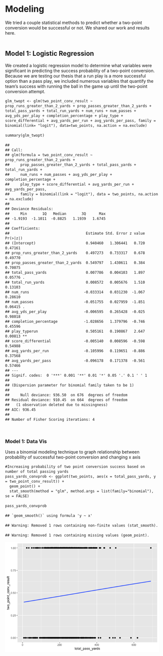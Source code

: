 Modeling
========

We tried a couple statistical methods to predict whether a two-point
conversion would be successful or not. We shared our work and results
here. <br> <br>

Model 1: Logistic Regression
----------------------------

We created a logistic regression model to determine what variables were
significant in predicting the success probability of a two-point
conversion. Because we are testing our thesis that a run play is a more
successful option than a pass play, we included numerous variables that
quantify the team’s success with running the ball in the game up until
the two-point conversion attempt. <br>

    glm_twopt <- glm(two_point_conv_result ~ prop_runs_greater_than_2_yards + prop_passes_greater_than_2_yards + total_pass_yards + total_run_yards + num_runs + num_passes + avg_yds_per_play + completion_percentage + play_type + score_differential + avg_yards_per_run + avg_yards_per_pass, family = binomial(link= "logit"), data=two_points, na.action = na.exclude)

    summary(glm_twopt)

    ## 
    ## Call:
    ## glm(formula = two_point_conv_result ~ prop_runs_greater_than_2_yards + 
    ##     prop_passes_greater_than_2_yards + total_pass_yards + total_run_yards + 
    ##     num_runs + num_passes + avg_yds_per_play + completion_percentage + 
    ##     play_type + score_differential + avg_yards_per_run + avg_yards_per_pass, 
    ##     family = binomial(link = "logit"), data = two_points, na.action = na.exclude)
    ## 
    ## Deviance Residuals: 
    ##     Min       1Q   Median       3Q      Max  
    ## -1.9193  -1.1011  -0.8825   1.1939   1.6745  
    ## 
    ## Coefficients:
    ##                                   Estimate Std. Error z value Pr(>|z|)   
    ## (Intercept)                       0.940460   1.306441   0.720  0.47161   
    ## prop_runs_greater_than_2_yards    0.497273   0.733317   0.678  0.49770   
    ## prop_passes_greater_than_2_yards  0.549797   1.430611   0.384  0.70075   
    ## total_pass_yards                  0.007786   0.004103   1.897  0.05776 . 
    ## total_run_yards                   0.008572   0.005676   1.510  0.13103   
    ## num_runs                         -0.033314   0.031230  -1.067  0.28610   
    ## num_passes                       -0.051755   0.027959  -1.851  0.06415 . 
    ## avg_yds_per_play                 -0.006595   0.265428  -0.025  0.98018   
    ## completion_percentage            -1.028656   1.379796  -0.746  0.45596   
    ## play_typerun                      0.505161   0.190867   2.647  0.00813 **
    ## score_differential               -0.005140   0.008596  -0.598  0.54988   
    ## avg_yards_per_run                -0.105996   0.119651  -0.886  0.37568   
    ## avg_yards_per_pass               -0.096178   0.171378  -0.561  0.57466   
    ## ---
    ## Signif. codes:  0 '***' 0.001 '**' 0.01 '*' 0.05 '.' 0.1 ' ' 1
    ## 
    ## (Dispersion parameter for binomial family taken to be 1)
    ## 
    ##     Null deviance: 936.50  on 676  degrees of freedom
    ## Residual deviance: 910.45  on 664  degrees of freedom
    ##   (1 observation deleted due to missingness)
    ## AIC: 936.45
    ## 
    ## Number of Fisher Scoring iterations: 4

<br>

### Model 1: Data Vis

Uses a binomial modeling technique to graph relationship between
probability of successful two-point conversion and changing x axis

    #Increasing probability of two point conversion success based on number of total passing yards
    pass_yards_convprob <- ggplot(two_points, aes(x = total_pass_yards, y = two_point_conv_result)) + 
      geom_point() + 
      stat_smooth(method = "glm", method.args = list(family="binomial"), se = FALSE)

    pass_yards_convprob

    ## `geom_smooth()` using formula 'y ~ x'

    ## Warning: Removed 1 rows containing non-finite values (stat_smooth).

    ## Warning: Removed 1 rows containing missing values (geom_point).

![](logistic_mod_files/figure-markdown_strict/unnamed-chunk-4-1.png)
